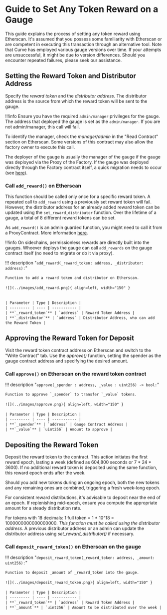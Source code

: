 <h1> </h1>

# **Guide to Set Any Token Reward on a Gauge**

This guide explains the process of setting any token reward using Etherscan. It's assumed that you possess some familiarity with Etherscan or are competent in executing this transaction through an alternative tool. Note that Curve has employed various gauge versions over time. If your attempts are unsuccessful, it might be due to version differences. Should you encounter repeated failures, please seek our assistance.


## **Setting the Reward Token and Distributor Address**

Specify the *reward token* and the *distributor address*. The distributor address is the source from which the reward token will be sent to the gauge. 

!!!info
    Ensure you have the required `admin/manager` privileges for the gauge. The address that deployed the gauge is set as the `admin/manager`.
    If you are not admin/manager, this call will fail. 
    
To identify the manager, check the *manager/admin* in the "Read Contract" section on Etherscan. Some versions of this contract may also allow the factory owner to execute this call.

The deployer of the gauge is usually the manager of the gauge if the gauge was deployed via the Proxy of the Factory. If the gauge was deployed directly through the Factory contract itself, a quick migration needs to occur (see [here](https://docs.curve.fi/curve_dao/LiquidityGaugesAndMintingCRV/gauges/PermissionlessRewards/#migrate_gauge_manager)).

### Call **`add_reward()`** on Etherscan

This function should be called only once for a specific reward token. A repeated call to `add_reward` using a previously set reward token will fail. However, the distributor address for an already added reward token can be updated using the `set_reward_distributor` function. Over the lifetime of a gauge, a total of 8 different reward tokens can be set.

As `add_reward()` is an admin guarded function, you might need to call it from a ProxyContract. More information [here](https://docs.curve.fi/curve_dao/LiquidityGaugesAndMintingCRV/gauges/PermissionlessRewards/).

!!!info
    On sidechains, permissionless rewards are directly built into the gauges. Whoever deploys the gauge can call `add_rewards` on the gauge contract itself (no need to migrate or do it via proxy).

!!! description "`add_reward(_reward_token: address, _distributor: address):`"

    Function to add a reward token and distributor on Etherscan.

    ![](../images/add_reward.png){ align=left, width="150" }


    | Parameter | Type | Description |
    | --------- | ---- | ----------- |
    | **`_reward_token`** | `address` | Reward Token Address |
    | **`_distributor`** | `address` | Distributor Address, who can add the Reward Token |



## **Approving the Reward Token for Deposit**

Visit the reward token contract address on Etherscan and switch to the "Write Contract" tab. Use the *approve()* function, setting the spender as the gauge contract address and specifying the desired amount.

### Call **`approve()`** on Etherscan on the reward token contract

!!! description "`approve(_spender : address, _value : uint256) -> bool:`"

    Function to approve `_spender` to transfer `_value` tokens.
    
    ![](../images/approve.png){ align=left, width="150" }

    | Parameter | Type | Description |
    | --------- | ---- | ----------- |
    | **`_spender`** | `address` | Gauge Contract Address |
    | **`_value`** | `uint256` | Amount to approve |



## **Depositing the Reward Token**

Deposit the reward token to the contract. This action initiates the first reward epoch, lasting a week (defined as 604,800 seconds or 7 * 24 * 3600). If no additional reward token is deposited using the same function, this reward epoch ends after the week.

Should you add new tokens during an ongoing epoch, both the new tokens and any remaining ones are combined, triggering a fresh week-long epoch.

For consistent reward distributions, it's advisable to deposit near the end of an epoch. If replenishing mid-epoch, ensure you compute the appropriate amount for a steady distribution rate.

For tokens with 18 decimals: 1 full token = 1 * 10^18 = 1000000000000000000. *This function must be called using the distributor address.* A previous distributor address or an admin can update the distributor address using *set_reward_distributor()* if necessary.


### Call **`deposit_reward_token()`** on Etherscan on the gauge

!!! description "`deposit_reward_token(_reward_token: address, _amount: uint256):`"

    Function to deposit _amount of _reward_token into the gauge.

    ![](../images/deposit_reward_token.png){ align=left, width="150" }

    | Parameter | Type | Description |
    | --------- | ---- | ----------- |
    | **`_reward_token`** | `address` | Reward Token Address |
    | **`_amount`** | `uint256` | Amount to be distributed over the week |
